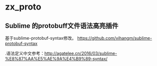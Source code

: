 # zx_proto
Sublime 的protobuff文件语法高亮插件
--
基于sublime-protobuf-syntax修改。
https://github.com/vihangm/sublime-protobuf-syntax

.语法定义中文参考：http://agatelee.cn/2016/03/sublime-%E8%87%AA%E5%AE%9A%E4%B9%89-syntax/

